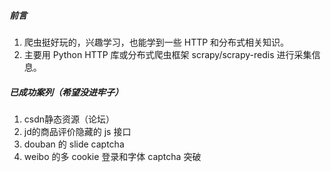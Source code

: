 ##### 前言
1. 爬虫挺好玩的，兴趣学习，也能学到一些 HTTP 和分布式相关知识。
2. 主要用 Python HTTP 库或分布式爬虫框架 scrapy/scrapy-redis 进行采集信息。
##### 已成功案列（希望没进牢子）
1. csdn静态资源（论坛）
2. jd的商品评价隐藏的 js 接口
3. douban 的 slide captcha
4. weibo 的多 cookie 登录和字体 captcha 突破
